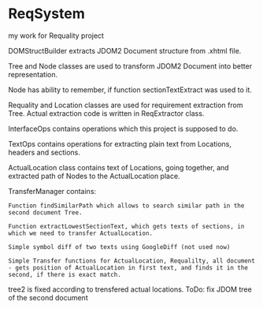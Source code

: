 # ReqSystem
my work for Requality project

DOMStructBuilder extracts JDOM2 Document structure from .xhtml file.

Tree and Node classes are used to transform JDOM2 Document into better representation.

Node has ability to remember, if function sectionTextExtract was used to it.

Requality and Location classes are used for requirement extraction from Tree. Actual extraction code is written in ReqExtractor class.

InterfaceOps contains operations which this project is supposed to do.

TextOps contains operations for extracting plain text from Locations, headers and sections.

ActualLocation class contains text of Locations, going together, and extracted path of Nodes to the ActualLocation place.

TransferManager contains:

	Function findSimilarPath which allows to search similar path in the second document Tree.

	Function extractLowestSectionText, which gets texts of sections, in which we need to transfer ActualLocation.

	Simple symbol diff of two texts using GoogleDiff (not used now)

	Simple Transfer functions for ActualLocation, Requalilty, all document - gets position of ActualLocation in first text, and finds it in the second, if there is exact match.
	
tree2 is fixed according to trensfered actual locations.
ToDo: fix JDOM tree of the second document